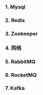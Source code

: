 ### 1. Mysql

### 2. Redis

### 3. Zookeeper

### 4. 网络
    
### 5. RabbitMQ

### 6. RocketMQ

### 7. Kafka
    

    